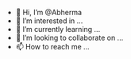 - 👋 Hi, I’m @Abherma
- 👀 I’m interested in ...
- 🌱 I’m currently learning ...
- 💞️ I’m looking to collaborate on ...
- 📫 How to reach me ...

<!---
Abherma/Abherma is a ✨ special ✨ repository because its `README.md` (this file) appears on your GitHub profile.
You can click the Preview link to take a look at your changes.
--->

